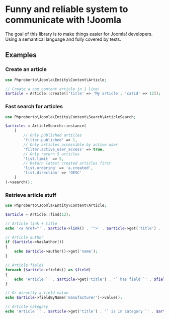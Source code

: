 # Funny and reliable system to communicate with !Joomla  

The goal of this library is to make things easier for Joomla! developers. Using a semantical language and fully covered by tests.  

## Examples

### Create an article

```php
use Phproberto\Joomla\Entity\Content\Article;

// Create a com_content article in 1 line!
$article = Article::create(['title' => 'My article', 'catid' => 12]);
```

### Fast search for articles

```php
use Phproberto\Joomla\Entity\Content\Search\ArticleSearch;

$articles = ArticleSearch::instance(
    [
        // Only published articles
        'filter.published' => 1, 
        // Only articles accessible by active user
        'filter.active_user_access' => true,
        // Only return 5 articles
        'list.limit' => 5,
        // Return latest created articles first
        'list.ordering' => 'a.created',
        'list.direction' => 'DESC'
    ]
)->search();
```

### Retrieve article stuff

```php
use Phproberto\Joomla\Entity\Content\Article;

$article = Article::find(12);

// Article link + title
echo '<a href="' . $article->link() . '">' . $article->get('title') . '</a>';

// Article author
if ($article->hasAuthor())
{
    echo $article->author()->get('name');
}

// Article fields
foreach ($article->fields() as $field)
{
    echo 'Article `' . $article->get('title') . '` has field `' . $field->get('name') . '`';
}

// Or directly a field value
echo $article->fieldByName('manufacturer')->value();

// Article category
echo 'Article `' . $article->get('title') . '` is in category `' . $article->category()->get('title') . '`';
```
